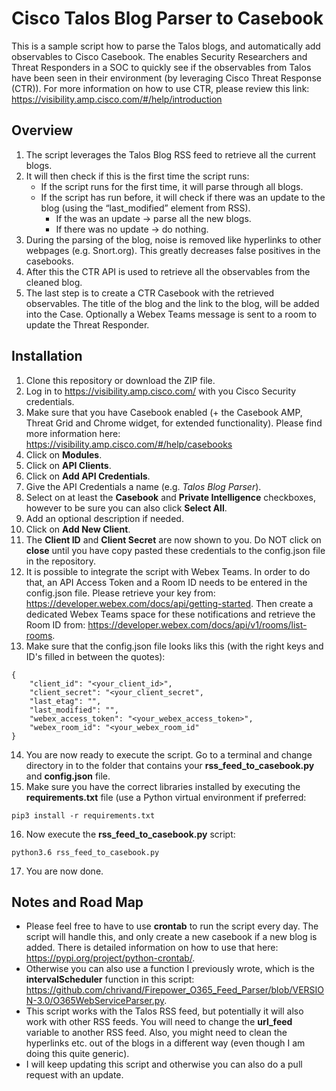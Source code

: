 # Cisco Talos Blog Parser to Casebook

This is a sample script how to parse the Talos blogs, and automatically add observables to Cisco Casebook. The enables Security Researchers and Threat Responders in a SOC to quickly see if the observables from Talos have been seen in their environment (by leveraging Cisco Threat Response (CTR)). For more information on how to use CTR, please review this link: https://visibility.amp.cisco.com/#/help/introduction

## Overview
1. The script leverages the Talos Blog RSS feed to retrieve all the current blogs.
2. It will then check if this is the first time the script runs:
   * If the script runs for the first time, it will parse through all blogs.
   * If the script has run before, it will check if there was an update to the blog (using the “last_modified” element from RSS).
     * If the was an update -> parse all the new blogs.
     * If there was no update -> do nothing.
3. During the parsing of the blog, noise is removed like hyperlinks to other webpages (e.g. Snort.org). This greatly decreases false positives in the casebooks.
4. After this the CTR API is used to retrieve all the observables from the cleaned blog.
5. The last step is to create a CTR Casebook with the retrieved observables. The title of the blog and the link to the blog, will be added into the Case. Optionally a Webex Teams message is sent to a room to update the Threat Responder.


## Installation
1. Clone this repository or download the ZIP file.
2. Log in to https://visibility.amp.cisco.com/ with you Cisco Security credentials.
3. Make sure that you have Casebook enabled (+ the Casebook AMP, Threat Grid and Chrome widget, for extended functionality). Please find more information here: https://visibility.amp.cisco.com/#/help/casebooks
4. Click on **Modules**.
5. Click on **API Clients**.
6. Click on **Add API Credentials**.
7. Give the API Credentials a name (e.g. *Talos Blog Parser*).
8. Select on at least the **Casebook** and **Private Intelligence** checkboxes, however to be sure you can also click **Select All**.
9. Add an optional description if needed.
10. Click on **Add New Client**.
11. The **Client ID** and **Client Secret** are now shown to you. Do NOT click on **close** until you have copy pasted these credentials to the config.json file in the repository.
12. It is possible to integrate the script with Webex Teams. In order to do that, an API Access Token and a Room ID needs to be entered in the config.json file. Please retrieve your key from: https://developer.webex.com/docs/api/getting-started. Then create a dedicated Webex Teams space for these notifications and retrieve the Room ID from: https://developer.webex.com/docs/api/v1/rooms/list-rooms.
13. Make sure that the config.json file looks liks this (with the right keys and ID's filled in between the quotes):

  ```
  {
      "client_id": "<your_client_id>",
      "client_secret": "<your_client_secret",
      "last_etag": "",
      "last_modified": "",
      "webex_access_token": "<your_webex_access_token>",
      "webex_room_id": "<your_webex_room_id"
  }
  ```
  
14.  You are now ready to execute the script. Go to a terminal and change directory in to the folder that contains your **rss_feed_to_casebook.py** and **config.json** file. 
15. Make sure you have the correct libraries installed by executing the **requirements.txt** file (use a Python virtual environment if preferred: 

  ```
  pip3 install -r requirements.txt
  ```
  
16. Now execute the **rss_feed_to_casebook.py** script:

  ```
  python3.6 rss_feed_to_casebook.py
  ```

17. You are now done. 

## Notes and Road Map
* Please feel free to have to use **crontab** to run the script every day. The script will handle this, and only create a new casebook if a new blog is added. There is detailed information on how to use that here: https://pypi.org/project/python-crontab/. 
* Otherwise you can also use a function I previously wrote, which is the **intervalScheduler** function in this script: https://github.com/chrivand/Firepower_O365_Feed_Parser/blob/VERSION-3.0/O365WebServiceParser.py. 
* This script works with the Talos RSS feed, but potentially it will also work with other RSS feeds. You will need to change the **url_feed** variable to another RSS feed. Also, you might need to clean the hyperlinks etc. out of the blogs in a different way (even though I am doing this quite generic).
* I will keep updating this script and otherwise you can also do a pull request with an update.
